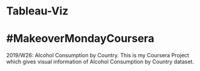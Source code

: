 # Tableau-Viz
# #MakeoverMondayCoursera 
2019/W26: Alcohol Consumption by Country. 
This is my Coursera Project which gives visual information of Alcohol Consumption by Country dataset.
